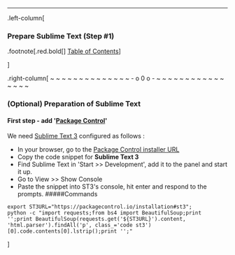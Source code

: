 ---
.left-column[
  ### Prepare Sublime Text (Step #1)
.footnote[.red.bold[] [Table of Contents](./)] 
<!-- H -->]
.right-column[
~ ~ ~ ~ ~ ~ ~ ~ ~ ~ ~ ~ ~ ~ - o 0 o - ~ ~ ~ ~ ~ ~ ~ ~ ~ ~ ~ ~ ~ ~ ~ ~

### (Optional) Preparation of Sublime Text 
#### First step - add '[Package Control](https://packagecontrol.io/)'

We need [Sublime Text 3](http://www.sublimetext.com/3) configured as follows :

 - In your browser, go to the [Package Control installer URL](https://packagecontrol.io/installation)
 - Copy the code snippet for **Sublime Text 3**
 - Find Sublime Text in 'Start >> Development', add it to the panel and start it up.
 - Go to View >> Show Console
 - Paste the snippet into ST3's console, hit enter and respond to the prompts.
#####Commands
```terminal
export ST3URL="https://packagecontrol.io/installation#st3";
python -c "import requests;from bs4 import BeautifulSoup;print '';print BeautifulSoup(requests.get('${ST3URL}').content, 'html.parser').findAll('p', class_='code st3')[0].code.contents[0].lstrip();print '';"
```
<!-- B -->]

